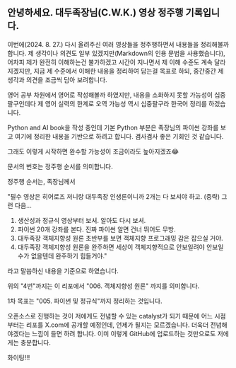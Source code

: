 ## 안녕하세요. 대두족장님(C.W.K.) 영상 정주행 기록입니다.

이번에(2024. 8. 27.) 다시 올려주신 여러 영상들을 정주행하면서 내용들을 정리해볼까 합니다. 제 생각이나 의견도 일부 있겠지만(Markdown의 인용 문법을 사용했습니다), 어차피 제가 완전히 이해하는건 불가하겠고 시간이 지나면서 제 이해 수준도 계속 달라지겠지만, 지금 제 수준에서 이해한 내용을 정리하여 담는걸 목표로 하되, 중간중간 제 생각과 의견을 조금씩 담아 보려합니다.

영어 공부 차원에서 영어로 작성해볼까 하였지만, 내용을 소화하지 못할 가능성이 십중팔구인데다 제 영어 실력의 한계로 오역 가능성 역시 십중팔구라 한국어 정리를 하겠습니다.

Python and AI book을 작성 중인데 기본 Python 부분은 족장님의 파이썬 강좌를 보고 여기에 정리한 내용을 기반으로 하려고 합니다. 겸사겸사 좋은 기회인 것 같습니다.

그래도 이렇게 시작하면 완수할 가능성이 조금이라도 높아지겠죠😂

문서의 번호는 정주행 순서를 의미합니다.

정주행 순서는, 족장님께서

"필수 영상은 히어로즈 저니랑 대두족장 인생론이니까 2개는 다 보셔야 하고. (중략) 그런 다음...

1. 생산성과 정규식 영상부터 보셔. 알아도 다시 보셔. 
2. 파이썬 20개 강좌를 본다. 진짜 파이썬 알면 건너 뛰어도 무방.
3. 대두족장 객체지향성 원론 초반부를 보면 객체지향 프로그래밍 감은 잡으실 거야.
4. 대두족장 객체지향성 원론을 완주하면 세상이 객체지향적으로 안보일려야 안보일 수가 없을텐데 완주하기 힘들거야."

라고 말씀하신 내용을 기준으로 하였습니다.

위의 "4번"까지는 이 리포에서 "006. 객체지향성 원론" 까지를 의미합니다.

1차 목표는 "005. 파이썬 및 정규식"까지 정리하는 것입니다.

오픈소스로 진행하는 것이 저에게도 전념할 수 있는 catalyst가 되기 때문에 어느 시점부터는 리포를 X.com에 공개할 예정인데, 언제가 될지는 모르겠습니다. 더욱더 전념해야겠다는 느낌이 들면 하려 합니다. 이미 이렇게 GitHub에 업로드하는 것만으로도 저에게는 충분합니다.

화이팅!!!